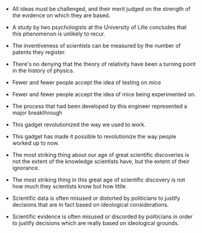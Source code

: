 - All ideas must be challenged, and their merit judged on the strength of the evidence on which they are based. 

- A study by two psychologists at the University of Lille concludes that this phenomenon is unlikely to recur.

- The inventiveness of scientists can be measured by the number of patents they register.

- There's no denying that the theory of relativity have been a turning point in the history of physics.

- Fewer and fewer people accept the idea of testing on mice
- Fewer and fewer people accept the idea of mice being experimented on.

- The process that had been developed by this engineer represented a major breakthrough

- This gadget revolutionized the way we used to work.
- This gadget has made it possible to revolutionize the way people worked up to now.

- The most striking thing about our age of great scientific discoveries is not the extent of the knowledge scientists have, but the extent of their ignorance.
- The most striking thing in this great age of scientific discovery is not how much they scientists know but how little. 

- Scientific data is often misused or distorted by politicians to justify decisions that are in fact based on ideological considerations. 
- Scientific evidence is often misused or discorded by politicians in order to justify decisions which are really based on ideological grounds. 



